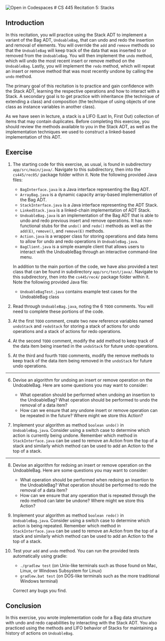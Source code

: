![Open in Codespaces](https://classroom.github.com/assets/open-in-codespaces-abfff4d4e15f9e1bd8274d9a39a0befe03a0632bb0f153d0ec72ff541cedbe34.svg)
﻿# CS 445 Recitation 5: Stacks

## Introduction

In this recitation, you will practice using the Stack ADT to implement a variant
of the Bag ADT, `UndoableBag`, that can undo and redo the insertion and removal
of elements. You will override the `add` and `remove` methods so that the
`UndoableBag` will keep track of the data that was inserted to or removed from
the `UndoableBag`. You will then implement the `undo` method, which will undo
the most recent insert or remove method on the `UndoableBag`. Lastly, you will
implement the `redo` method, which will repeat an insert or remove method that
was most recently undone by calling the `undo` method.

The primary goal of this recitation is to practice and gain confidence with the
Stack ADT, learning the respective operations and how to interact with a Stack.
A secondary goal is to get practice with inheritance (the technique of extending
a class) and composition (the technique of using objects of one class as
instance variables in another class).

As we have seen in lecture, a stack is a LIFO (Last In, First Out) collection of
items that may contain duplicates. Before completing this exercise, you should
review the methods available to you in the Stack ADT, as well as the
implementation techniques we used to construct a linked-based implementation of
this ADT.

## Exercise

1. The starting code for this exercise, as usual, is found in subdirectory `app/src/main/java/`. Navigate to this subdirectory, then into the `cs445/rec05/` package folder within it. Note the following provided Java files:

   - `BagInterface.java` is a Java interface representing the Bag ADT.
   - `ArrayBag.java` is a dynamic capacity array-based implementation of the Bag
     ADT.
   - `StackInterface.java` is a Java interface representing the ADT Stack.
   - `LinkedStack.java` is a linked-chain implementation of ADT Stack.
   - `UndoableBag.java` is an implementation of the Bag ADT that is able to undo
     and redo previous insert and remove operations. It has non-functional stubs
     for the `undo()` and `redo()` methods as well as the `add(E)`, `remove()`,
     and `remove(E)` methods.
   - `Action.java` is a wrapper class for storing operations and data items to
     allow for undo and redo operations in `UndoableBag.java`.
   - `BagClient.java` is a simple example client that allows users to interact
     with the UndoableBag through an interactive command-line menu.

   In addition to the main portion of the code, we have also provided a test
   class that can be found in subdirectory `app/src/test/java/`. Navigate to
   this subdirectory, then into the `cs445/rec4/` package folder within it. Note
   the following provided Java file:

   - `UndoableBagTest.java` contains example test cases for the UndoableBag
     class

2. Read through `UndoableBag.java`, noting the 6 `TODO` comments. You will need
to complete these portions of the code.

3. At the first `TODO` comment, create two new reference variables named
`undoStack` and `redoStack` for storing a stack of actions for undo operations
and a stack of actions for redo operations.

4. At the second `TODO` comment, modify the add method to keep track of the data
item being inserted in the `undoStack` for future undo operations.

5. At the third and fourth `TODO` comments, modify the remove methods to keep
track of the data item being removed in the `undoStack` for future undo
operations.

------

6. Devise an algorithm for undoing an insert or remove operation on the
UndoableBag. Here are some questions you may want to consider:

   - What operation should be performed when undoing an insertion to the
     UndoableBag? What operation should be performed to undo the removal of a
     data item?
   - How can we ensure that any undone insert or remove operation can be
     repeated in the future? Where might we store this Action?

7. Implement your algorithm as method `boolean undo()` in `UndoableBag.java`.
Consider using a switch case to determine which action is currently being
undone. Remember which method in `StackInterface.java` can be used to remove an
Action from the top of a stack and similarly which method can be used to add an
Action to the top of a stack.

------

8. Devise an algorithm for redoing an insert or remove operation on the
UndoableBag. Here are some questions you may want to consider:

   - What operation should be performed when redoing an insertion to the
     UndoableBag? What operation should be performed to redo the removal of a
     data item?
   - How can we ensure that any operation that is repeated through the redo
     method can later be undone? Where might we store this Action?

9. Implement your algorithm as method `boolean redo()` in `UndoableBag.java`.
Consider using a switch case to determine which action is being repeated.
Remember which method in `StackInterface.java` can be used to remove an Action
from the top of a stack and similarly which method can be used to add an Action
to the top of a stack.

10. Test your `add` and `undo` method. You can run the provided tests automatically using
gradle:

    - `./gradlew test` (on Unix-like terminals such as those found on Mac,
      Linux, or Windows Subsystem for Linux)
    - `gradlew.bat test` (on DOS-like terminals such as the more traditional
      Windows terminal)

    Correct any bugs you find.

## Conclusion

In this exercise, you wrote implementation code for a Bag data structure with
undo and redo capabilities by interacting with the Stack ADT. You also practiced
using the methods and LIFO behavior of Stacks for maintaining a history of
actions on `UndoableBag`.

